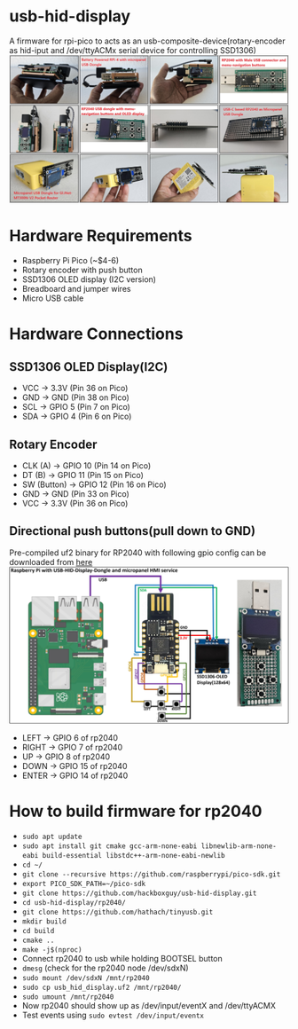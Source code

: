 # usb-hid-display
A firmware for rpi-pico to acts as an usb-composite-device(rotary-encoder as hid-iput and /dev/ttyACMx serial device for controlling SSD1306)
![Photos.](/images/photos.jpg "Photos.")

# Hardware Requirements
- Raspberry Pi Pico (~$4-6)
- Rotary encoder with push button
- SSD1306 OLED display (I2C version)
- Breadboard and jumper wires
- Micro USB cable

# Hardware Connections
## SSD1306 OLED Display(I2C)
- VCC → 3.3V (Pin 36 on Pico)
- GND → GND (Pin 38 on Pico)
- SCL → GPIO 5 (Pin 7 on Pico)
- SDA → GPIO 4 (Pin 6 on Pico)
## Rotary Encoder
- CLK (A) → GPIO 10 (Pin 14 on Pico)
- DT (B) → GPIO 11 (Pin 15 on Pico)
- SW (Button) → GPIO 12 (Pin 16 on Pico)
- GND → GND (Pin 33 on Pico)
- VCC → 3.3V (Pin 36 on Pico)
## Directional push buttons(pull down to GND)
Pre-compiled uf2 binary for RP2040 with following gpio config can be downloaded from [here](https://github.com/hackboxguy/usb-hid-display/blob/main/rp2040/bin/usb_hid_display.uf2?raw=true)
![Buttons-Wiring.](/images/buttons-wiring.jpg "Buttons-Wiring.")
- LEFT  → GPIO 6 of rp2040
- RIGHT → GPIO 7 of rp2040
- UP    → GPIO 8 of rp2040
- DOWN  → GPIO 15 of rp2040
- ENTER → GPIO 14 of rp2040

# How to build firmware for rp2040
- ```sudo apt update```
- ```sudo apt install git cmake gcc-arm-none-eabi libnewlib-arm-none-eabi build-essential libstdc++-arm-none-eabi-newlib```
- ```cd ~/```
- ```git clone --recursive https://github.com/raspberrypi/pico-sdk.git```
- ```export PICO_SDK_PATH=~/pico-sdk```
- ```git clone https://github.com/hackboxguy/usb-hid-display.git```
- ```cd usb-hid-display/rp2040/```
- ```git clone https://github.com/hathach/tinyusb.git```
- ```mkdir build```
- ```cd build```
- ```cmake ..```
- ```make -j$(nproc)```
- Connect rp2040 to usb while holding BOOTSEL button
- ```dmesg``` (check for the rp2040 node /dev/sdxN)
- ```sudo mount /dev/sdxN /mnt/rp2040```
- ```sudo cp usb_hid_display.uf2 /mnt/rp2040/```
- ```sudo umount /mnt/rp2040```
- Now rp2040 should show up as /dev/input/eventX and /dev/ttyACMX
- Test events using ```sudo evtest /dev/input/eventx```
